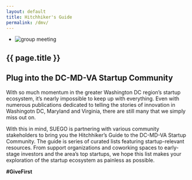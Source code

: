 ```yaml
---
layout: default
title: Hitchhiker's Guide
permalink: /dmv/
---
```


<section class="hero-slider">
  <div class="flash-gallery-wrapper">
    <ul class="flash-gallery bx-slider">
      <li><img src="{{ site.baseurl }}/assets/images/our-dmv.jpg" alt="group meeting"/></li>
    </ul> 
  </div> 
</section>

<section class="content">
  <h1 class="page-title">{{ page.title }}</h1>
  <h2>Plug into the DC-MD-VA Startup Community</h2>
  <p>With so much momentum in the greater Washington DC region’s startup ecosystem, it’s nearly impossible to keep up with everything. Even with numerous publications dedicated to telling the stories of innovation in Washingotn DC, Maryland and Virginia, there are still many that we simply miss out on.</p>
  <p>With this in mind, SUEGO is partnering with various community stakeholders to bring you the Hitchhiker’s Guide to the DC-MD-VA Startup Community. The guide is series of curated lists featuring startup-relevant resources. From support organizations and coworking spaces to early-stage investors and the area’s top startups, we hope this list makes your exploration of the startup ecosystem as painless as possible.</p>
  <p><strong>#GiveFirst</strong></p>
